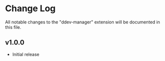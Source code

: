 # Change Log

All notable changes to the "ddev-manager" extension will be documented in this file.

## v1.0.0

- Initial release